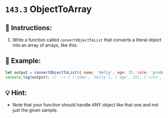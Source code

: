 # `143.3` ObjectToArray

## 📝 Instructions:

1. Write a function called `convertObjectToList` that converts a literal object into an array of arrays, like this:

## 📎 Example:

```js
let output = convertObjectToList({ name: 'Holly', age: 35, role: 'producer' });
console.log(output); // --> [ ['name', 'Holly'], ['age', 35], ['role', 'producer'] ]
```

## 💡 Hint:

+ Note that your function should handle ANY object like that one and not just the given sample.
